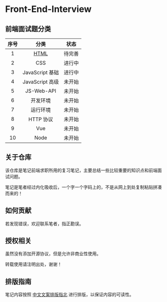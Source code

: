 # Front-End-Interview

## 前端面试题分类

| 序号 |                                      分类                                      |  状态  |
| :--: | :----------------------------------------------------------------------------: | :----: |
|  1   | [HTML](https://gitee.com/colbyzn/front-end-interview/blob/master/01-HTML/html.md) | 待完善 |
|  2   |                                      CSS                                       | 进行中 |
|  3   |                                JavaScript 基础                                 | 进行中 |
|  4   |                                JavaScript 高级                                 | 未开始 |
|  5   |                                   JS-Web-API                                   | 未开始 |
|  6   |                                    开发环境                                    | 未开始 |
|  7   |                                    运行环境                                    | 未开始 |
|  8   |                                   HTTP 协议                                    | 未开始 |
|  9   |                                      Vue                                       | 未开始 |
|  10  |                                      Node                                      | 未开始 |

## 关于仓库

该仓库是笔记前端求职所用的复习笔记，主要总结一些比较重要的知识点和前端面试问题。

笔记是笔者经过内化吸收后，一个字一个字码上的，不是从网上到处复制粘贴拼凑而来的！

## 如何贡献

若发现错误，欢迎联系笔者，指正勘误。

## 授权相关

虽然没有添加开源协议，但是允许非商业性使用。

转载使用请注明出处，谢谢！

## 排版指南

笔记内容按照 [中文文案排版指北](http://mazhuang.org/wiki/chinese-copywriting-guidelines/) 进行排版，以保证内容的可读性。
